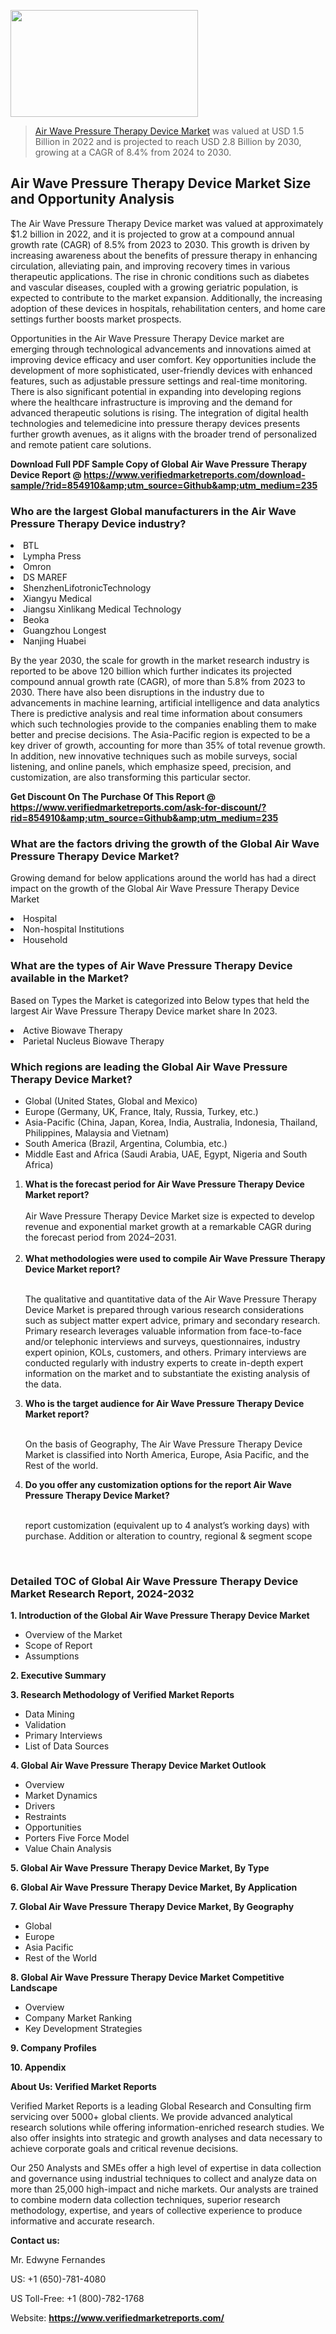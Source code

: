 <img src="https://ffe5etoiles.com/wp-content/uploads/2024/12/MST1-300x171.png" alt="" width="300" height="171" class="alignnone size-medium wp-image-20088" /><blockquote><p><p><a href="https://www.verifiedmarketreports.com/download-sample/?rid=854910&utm_source=Github&utm_medium=235" target="_blank">Air Wave Pressure Therapy Device Market</a> was valued at USD 1.5 Billion in 2022 and is projected to reach USD 2.8 Billion by 2030, growing at a CAGR of 8.4% from 2024 to 2030.</p></blockquote><p><h2>Air Wave Pressure Therapy Device Market Size and Opportunity Analysis</h2><p>The Air Wave Pressure Therapy Device market was valued at approximately $1.2 billion in 2022, and it is projected to grow at a compound annual growth rate (CAGR) of 8.5% from 2023 to 2030. This growth is driven by increasing awareness about the benefits of pressure therapy in enhancing circulation, alleviating pain, and improving recovery times in various therapeutic applications. The rise in chronic conditions such as diabetes and vascular diseases, coupled with a growing geriatric population, is expected to contribute to the market expansion. Additionally, the increasing adoption of these devices in hospitals, rehabilitation centers, and home care settings further boosts market prospects.</p><p>Opportunities in the Air Wave Pressure Therapy Device market are emerging through technological advancements and innovations aimed at improving device efficacy and user comfort. Key opportunities include the development of more sophisticated, user-friendly devices with enhanced features, such as adjustable pressure settings and real-time monitoring. There is also significant potential in expanding into developing regions where the healthcare infrastructure is improving and the demand for advanced therapeutic solutions is rising. The integration of digital health technologies and telemedicine into pressure therapy devices presents further growth avenues, as it aligns with the broader trend of personalized and remote patient care solutions.</p></p><p class=""><strong>Download Full PDF Sample Copy of Global Air Wave Pressure Therapy Device Report @ <a href="https://www.verifiedmarketreports.com/download-sample/?rid=854910&amp;utm_source=Github&amp;utm_medium=235" target="_blank">https://www.verifiedmarketreports.com/download-sample/?rid=854910&amp;utm_source=Github&amp;utm_medium=235</a></strong></p><h3 id="" class="">Who are the largest Global manufacturers in the Air Wave Pressure Therapy Device industry?</h3><p><li>BTL</li><li> Lympha Press</li><li> Omron</li><li> DS MAREF</li><li> ShenzhenLifotronicTechnology</li><li> Xiangyu Medical</li><li> Jiangsu Xinlikang Medical Technology</li><li> Beoka</li><li> Guangzhou Longest</li><li> Nanjing Huabei</li></p><div class=""><div class="" dir="" data-message-author-role="" data-message-id="" data-message-model-slug=""><div class=""><div class=""><div class=""><div class="" dir="" data-message-author-role="" data-message-id="" data-message-model-slug=""><div class=""><div class=""><p>By the year 2030, the scale for growth in the market research industry is reported to be above 120 billion which further indicates its projected compound annual growth rate (CAGR), of more than 5.8% from 2023 to 2030. There have also been disruptions in the industry due to advancements in machine learning, artificial intelligence and data analytics There is predictive analysis and real time information about consumers which such technologies provide to the companies enabling them to make better and precise decisions. The Asia-Pacific region is expected to be a key driver of growth, accounting for more than 35% of total revenue growth. In addition, new innovative techniques such as mobile surveys, social listening, and online panels, which emphasize speed, precision, and customization, are also transforming this particular sector.</p><p><strong>Get Discount On The Purchase Of This Report @&nbsp; <a href="https://www.verifiedmarketreports.com/ask-for-discount/?rid=854910&amp;utm_source=Github&amp;utm_medium=235" target="_blank">https://www.verifiedmarketreports.com/ask-for-discount/?rid=854910&amp;utm_source=Github&amp;utm_medium=235</a></strong></p></div></div></div></div></div></div></div></div><h3 id="" class="">What are the factors driving the growth of the Global Air Wave Pressure Therapy Device Market?</h3><p id="" class="">Growing demand for below applications around the world has had a direct impact on the growth of the Global Air Wave Pressure Therapy Device Market</p><p id="" class=""><li>Hospital</li><li> Non-hospital Institutions</li><li> Household</li></p><h3 id="" class="">What are the types of Air Wave Pressure Therapy Device available in the Market?</h3><p id="" class="">Based on Types the Market is categorized into Below types that held the largest Air Wave Pressure Therapy Device market share In 2023.</p><p id="" class=""><li>Active Biowave Therapy</li><li> Parietal Nucleus Biowave Therapy</li></p><h3 id="" class="">Which regions are leading the Global Air Wave Pressure Therapy Device Market?</h3><ul><li>Global (United States, Global and Mexico)</li><li>Europe (Germany, UK, France, Italy, Russia, Turkey, etc.)</li><li>Asia-Pacific (China, Japan, Korea, India, Australia, Indonesia, Thailand, Philippines, Malaysia and Vietnam)</li><li>South America (Brazil, Argentina, Columbia, etc.)</li><li>Middle East and Africa (Saudi Arabia, UAE, Egypt, Nigeria and South Africa)</li></ul><p><ol><li><strong>What is the forecast period for Air Wave Pressure Therapy Device Market report?<br /></strong><br /><span data-sheets-root="1" data-sheets-value="{&quot;1&quot;:2,&quot;2&quot;:&quot;XXXX size is expected to develop revenue and exponential market growth at a remarkable CAGR during the forecast period from 2024&ndash;2030.&quot;}" data-sheets-userformat="{&quot;2&quot;:12674,&quot;4&quot;:{&quot;1&quot;:2,&quot;2&quot;:16776960},&quot;10&quot;:2,&quot;11&quot;:0,&quot;15&quot;:&quot;Arial&quot;,&quot;16&quot;:12}">Air Wave Pressure Therapy Device Market size is expected to develop revenue and exponential market growth at a remarkable CAGR during the forecast period from 2024&ndash;2031.</span><br /><br /></li><li><strong>What methodologies were used to compile Air Wave Pressure Therapy Device Market report?<br /><br /></strong><p>The qualitative and quantitative data of the&nbsp;Air Wave Pressure Therapy Device Market is prepared through various research considerations such as subject matter expert advice, primary and secondary research. Primary research leverages valuable information from face-to-face and/or telephonic interviews and surveys, questionnaires, industry expert opinion, KOLs, customers, and others. Primary interviews are conducted regularly with industry experts to create in-depth expert information on the market and to substantiate the existing analysis of the data.&nbsp;</p></li><li><strong>Who is the target audience for Air Wave Pressure Therapy Device Market report?<br /><br /></strong><p>On the basis of Geography, The&nbsp;Air Wave Pressure Therapy Device Market is classified into North America, Europe, Asia Pacific, and the Rest of the world.</p></li><li><strong>Do you offer any customization options for the report Air Wave Pressure Therapy Device Market?<br /><br /></strong><p>report customization (equivalent up to 4 analyst&rsquo;s working days) with purchase. Addition or alteration to country, regional &amp; segment scope</p><p>&nbsp;</p></li></ol></p><h3 id="" class="">Detailed TOC of Global Air Wave Pressure Therapy Device Market Research Report, 2024-2032</h3><p id="" class=""><strong>1. Introduction of the Global Air Wave Pressure Therapy Device Market</strong></p><ul><li>Overview of the Market</li><li>Scope of Report</li><li>Assumptions</li></ul><p id="" class=""><strong>2. Executive Summary</strong></p><p id="" class=""><strong>3. Research Methodology of&nbsp;Verified Market Reports</strong></p><ul><li>Data Mining</li><li>Validation</li><li>Primary Interviews</li><li>List of Data Sources</li></ul><p id="" class=""><strong>4. Global Air Wave Pressure Therapy Device Market Outlook</strong></p><ul><li>Overview</li><li>Market Dynamics</li><li>Drivers</li><li>Restraints</li><li>Opportunities</li><li>Porters Five Force Model</li><li>Value Chain Analysis</li></ul><p id="" class=""><strong>5. Global Air Wave Pressure Therapy Device Market, By&nbsp;Type</strong></p><p id="" class=""><strong>6. Global Air Wave Pressure Therapy Device Market, By Application</strong></p><p id="" class=""><strong>7. Global Air Wave Pressure Therapy Device Market, By Geography</strong></p><ul><li>Global</li><li>Europe</li><li>Asia Pacific</li><li>Rest of the World</li></ul><p id="" class=""><strong>8. Global Air Wave Pressure Therapy Device Market Competitive Landscape</strong></p><ul><li>Overview</li><li>Company Market Ranking</li><li>Key Development Strategies</li></ul><p id="" class=""><strong>9. Company Profiles</strong></p><p id="" class=""><strong>10. Appendix</strong></p><p id="" class=""><strong>About Us: Verified Market Reports</strong></p><p id="" class="">Verified Market Reports is a leading Global Research and Consulting firm servicing over 5000+ global clients. We provide advanced analytical research solutions while offering information-enriched research studies. We also offer insights into strategic and growth analyses and data necessary to achieve corporate goals and critical revenue decisions.</p><p id="" class="">Our 250 Analysts and SMEs offer a high level of expertise in data collection and governance using industrial techniques to collect and analyze data on more than 25,000 high-impact and niche markets. Our analysts are trained to combine modern data collection techniques, superior research methodology, expertise, and years of collective experience to produce informative and accurate research.</p><p id="" class=""><strong>Contact us:</strong></p><p id="" class="">Mr. Edwyne Fernandes</p><p id="" class="">US: +1 (650)-781-4080</p><p id="" class="">US Toll-Free: +1 (800)-782-1768</p><p id="" class="">Website: <a target="" data-test-app-aware-link=""><strong>https://www.verifiedmarketreports.com/</strong></a></p>
